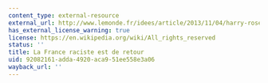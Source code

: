 ```yaml
---
content_type: external-resource
external_url: http://www.lemonde.fr/idees/article/2013/11/04/harry-roselmack-la-france-raciste-est-de-retour_3508055_3232.html
has_external_license_warning: true
license: https://en.wikipedia.org/wiki/All_rights_reserved
status: ''
title: La France raciste est de retour
uid: 92082161-adda-4920-aca9-51ee558e3a06
wayback_url: ''
---
```

